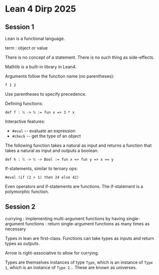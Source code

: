 # Lean 4 Dirp 2025

## Session 1

Lean is a functional language.

term
:   object or value

There is no concept of a statement. There is no such thing as side-effects.

Mathlib is a built-in library in Lean4.

Arguments follow the function name (no parentheses):

```lean
f 1 2
```

Use parentheses to specify precedence.

Defining functions:

```lean
def f : ℕ -> ℕ := fun x => 3 * x
```

Interactive features:

- `#eval` -- evaluate an expression
- `#check` -- get the type of an object

The following function takes a natural as input and returns a function that
takes a natural as input and outputs a boolean.

```lean
def h : ℕ -> ℕ -> Bool := fun x => fun y => x == y
```

If-statements, similar to ternary ops:

```lean
#eval (if (2 > 1) then 24 else 42)
```

Even operators and if-statements are functions. The if-statement is a polymorphic
function.

## Session 2

currying
:   implementing multi-argument functions by having single-argument functions
:   return single-argument functions as many times as necessary

Types in lean are first-class. Functions can take types as inputs and return
types as outputs.

Arrow is right-associative to allow for currying.

Types are themselves instances of type `Type`, which is an instance of `Type 1`,
which is an instance of `Type 2`... These are known as universes.